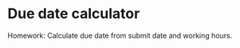 Due date calculator
=========

Homework: Calculate due date from submit date and working hours.




